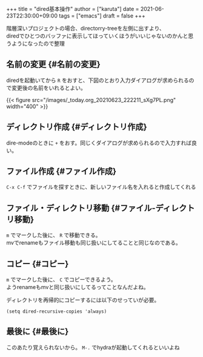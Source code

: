 +++
title = "dired基本操作"
author = ["karuta"]
date = 2021-06-23T22:30:00+09:00
tags = ["emacs"]
draft = false
+++

階層深いプロジェクトの場合、directorry-treeを左側に出すより、  
diredでひとつのバッファに表示してほっていくほうがいいじゃないのかんと思うようになったので整理  

<!--more-->  


## 名前の変更 {#名前の変更}

diredを起動いてから `R` をおすと、下図のとおり入力ダイアログが求められるので変更後の名前をいれるとよい。  

{{< figure src="/images/_today.org_20210623_222211_sXg7PL.png" width="400" >}}  


## ディレクトリ作成 {#ディレクトリ作成}

dire-modeのときに `+` をおす。同じくダイアログが求められるので入力すれば良い。  


## ファイル作成 {#ファイル作成}

`C-x C-f` でファイルを探すときに、新しいファイル名を入れると作成してくれる  


## ファイル・ディレクトリ移動 {#ファイル-ディレクトリ移動}

`m` でマークした後に、 `R` で移動できる。  
mvでrenameもファイル移動も同じ扱いにしてることと同じなのである。  


## コピー {#コピー}

`m` でマークした後に、 `C` でコピーできるよう。  
ようrenameもmvと同じ扱いにしてるってことなんだよね。  

ディレクトリを再帰的にコピーするには以下のせっていが必要。  

```elisp
(setq dired-recursive-copies 'always)
```


## 最後に {#最後に}

このあたり覚えられないから。 `M-.` でhydraが起動してくれるといいよね  



